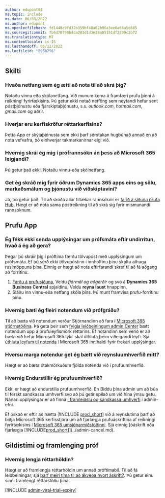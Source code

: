 ```yaml
---
author: edupont04
ms.topic: include
ms.date: 06/08/2022
ms.author: edupont
ms.openlocfilehash: fd1448c9fd32b359bf40a02b90a3ee6a66a5d685
ms.sourcegitcommit: 7b6d70798b4da283d1d3e38a05151df2209c2b72
ms.translationtype: MT
ms.contentlocale: is-IS
ms.lasthandoff: 06/12/2022
ms.locfileid: "8950256"
---
```

## <a name="sign-up"></a>Skilti

### <a name="which-email-address-i-should-use-to-sign-up"></a>Hvaða netfang sem ég ætti að nota til að skrá þig?

Notaðu vinnu eða skólanetfang. Við munum koma á framfæri prufu þinni á reikningi fyrirtækisins. Þú getur ekki notað netföng sem neytandi hefur sent póstþjónustu eða fjarskiptaþjónustu, s.s. *outlook.com*, *hotmail.com*, *gmail.com* og aðrir.  

### <a name="what-are-the-system-requirements-for-the-trial"></a>Hverjar eru kerfiskröfur réttarkerfisins?

Þetta App er skýjaþjónusta sem ekki þarf sérstakan hugbúnað annað en að nota vefvafra, þó einhverjar takmarkanirnar eigi við.  

### <a name="how-do-i-sign-up-for-the-trial-without-a-microsoft-365-tenant"></a>Hvernig skrái ég mig í prófrannsókn án þess að Microsoft 365 leigjandi?

Þú getur það ekki. Notaðu vinnu-eða skólnetfang.

### <a name="can-i-sign-up-for-other-dynamics-365-apps-such-as-sales-marketing-and-customer-service"></a>Get ég skráð mig fyrir öðrum Dynamics 365 apps eins og sölu, markaðsmálum og þjónustu við viðskiptavini?

Já, þú getur það. Til að skoða allar tiltækar rannsóknir er [farið á síðuna prufa Hub](https://dynamics.microsoft.com/dynamics-365-free-trial). Hægt er að nota sama póstreikning til að skrá sig fyrir mismunandi rannsóknum.<!-- However, it is not possible to have multiple apps on the same trial site. Each trial will be on a different org and URL. The trial data won’t be shared across apps.-->

## <a name="trial-app"></a>Prufu App

### <a name="i-didnt-receive-the-trial-details-email-after-signing-up-what-should-i-do"></a>Ég fékk ekki senda upplýsingar um prófsmáta eftir undirritun, hvað á ég að gera?

Þegar þú skráir þig í próftíma færðu tölvupóst með upplýsingum um prófsmáta. Ef þú sérð ekki tölvupóstinn í innhólfinu þínu skaltu athuga ruslmöppuna þína. Einnig er hægt að nota eftirfarandi skref til að fá aðgang að forritinu:

1. [Farðu á prufusíðuna](https://go.microsoft.com/fwlink/?linkid=847861), Veldu *fjármál og aðgerðir* og svo á **Dynamics 365 Business Central** spjaldinu, Veldu **reyna laust** hnappinn.  
2. Sláðu inn vinnu-eða netfang skóla þíns. Þú munt framvísa prufu-forritinu þínu.  

### <a name="how-do-i-add-more-users-to-a-trial"></a>Hvernig bæti ég fleiri notendum við prófgráðu?

Til að bæta við notendum verður Stjórnandinn að fara í [Microsoft 365 stjórnstöðina](https://admin.microsoft.com). Þá geta þeir sem [fylgja leiðbeiningum admin Center](/microsoft-365/admin/add-users/add-users) bætt notendum upp á prufuleyfismörk réttarins. Ef notandinn sem verið er að bæta við hefur Microsoft 365 lykil skal úthluta þeim viðeigandi leyfi. Sjá [úthluta leyfum til notenda](/microsoft-365/admin/manage/assign-licenses-to-users) í Microsoft 365 innihaldi fyrir frekari upplýsingar.

### <a name="how-many-users-can-i-add-to-my-trial-environment"></a>Hversu marga notendur get ég bætt við reynsluumhverfið mitt?

Hægt er að bæta ótakmörkuðum fjölda notenda við í prufuumhverfið.

### <a name="how-do-i-reset-the-trial-environment"></a>Hvernig Endurstillir ég prufuumhverfið?

Ekki er hægt að endurstilla prufuumhverfið. En Biddu þína admin um að búa til ferskt sandkassa umhverfi svo að þú getir spilað um við hina ýmsu getu. Nánari upplýsingar er að finna [í framleiðslu og sandkassa umhverfi](/dynamics365/business-central/dev-itpro/administration/environment-types) í admin-efni.  

Ef óskað er eftir að hætta [!INCLUDE [prod_short](prod_short.md)] við á reynslutíma þarf að biðja Microsoft 365 kerfisstjóra um að fjarlægja prufuáskriftina af reikningi fyrirtækisins í [Microsoft 365 umsjónarmiðstöðinni](https://admin.microsoft.com/). Sjá einnig [óáskrift eða fjarlægja [!INCLUDE[prod_short](prod_short.md)]](../admin-cancel.md).  

## <a name="trial-expiration-and-extension"></a>Gildistími og framlenging próf

### <a name="how-do-i-extend-the-trial"></a>Hvernig lengja réttarhöldin?

Hægt er að framlengja réttarhöldin um annað próftímabil. Til að fá leiðbeiningar, sjá [þarf meiri tíma til að ákveða hvort áskrift?](../admin-extend-trial.md). Þú getur einu sinni framlengt réttarstöðu þína.

[!INCLUDE [admin-viral-trial-expiry](admin-viral-trial-expiry.md)]
